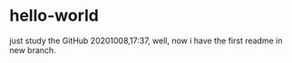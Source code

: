 # hello-world
just study the GitHub
20201008,17:37, well, now i have the first readme in new branch.
